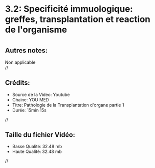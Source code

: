 
3.2: Specificité immuologique: greffes, transplantation et reaction de l'organisme
==================================================================================

# 

## Autres notes:


Non applicable  
//
## **Crédits:**

- Source de la Video: Youtube
- Chaine: YOU MED
- Titre: Pathologie de la Transplantation d'organe partie 1
- Durée: 15min 15s
  
//
## Taille du fichier Vidéo:

- Basse Qualité: 32.48 mb
- Haute Qualité: 32.48 mb
  
//